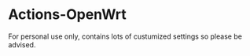 # Actions-OpenWrt

For personal use only, contains lots of custumized settings so please be advised.
